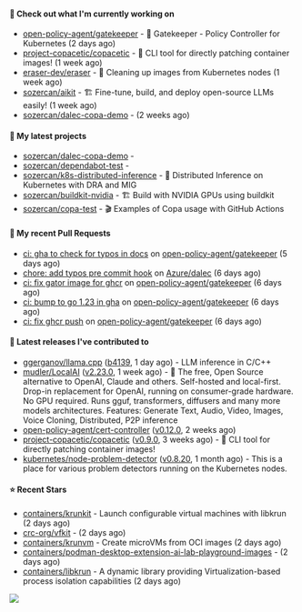 #### 👷 Check out what I'm currently working on

- [open-policy-agent/gatekeeper](https://github.com/open-policy-agent/gatekeeper) - 🐊 Gatekeeper - Policy Controller for Kubernetes (2 days ago)
- [project-copacetic/copacetic](https://github.com/project-copacetic/copacetic) - 🧵 CLI tool for directly patching container images! (1 week ago)
- [eraser-dev/eraser](https://github.com/eraser-dev/eraser) - 🧹 Cleaning up images from Kubernetes nodes (1 week ago)
- [sozercan/aikit](https://github.com/sozercan/aikit) - 🏗️ Fine-tune, build, and deploy open-source LLMs easily! (1 week ago)
- [sozercan/dalec-copa-demo](https://github.com/sozercan/dalec-copa-demo) -  (2 weeks ago)

#### 🌱 My latest projects

- [sozercan/dalec-copa-demo](https://github.com/sozercan/dalec-copa-demo) - 
- [sozercan/dependabot-test](https://github.com/sozercan/dependabot-test) - 
- [sozercan/k8s-distributed-inference](https://github.com/sozercan/k8s-distributed-inference) - 🦄 Distributed Inference on Kubernetes with DRA and MIG
- [sozercan/buildkit-nvidia](https://github.com/sozercan/buildkit-nvidia) - 🏗️ Build with NVIDIA GPUs using buildkit
- [sozercan/copa-test](https://github.com/sozercan/copa-test) - 🎬 Examples of Copa usage with GitHub Actions

#### 🔨 My recent Pull Requests

- [ci: gha to check for typos in docs](https://github.com/open-policy-agent/gatekeeper/pull/3703) on [open-policy-agent/gatekeeper](https://github.com/open-policy-agent/gatekeeper) (5 days ago)
- [chore: add typos pre commit hook](https://github.com/Azure/dalec/pull/435) on [Azure/dalec](https://github.com/Azure/dalec) (6 days ago)
- [ci: fix gator image for ghcr](https://github.com/open-policy-agent/gatekeeper/pull/3700) on [open-policy-agent/gatekeeper](https://github.com/open-policy-agent/gatekeeper) (6 days ago)
- [ci: bump to go 1.23 in gha](https://github.com/open-policy-agent/gatekeeper/pull/3699) on [open-policy-agent/gatekeeper](https://github.com/open-policy-agent/gatekeeper) (6 days ago)
- [ci: fix ghcr push](https://github.com/open-policy-agent/gatekeeper/pull/3698) on [open-policy-agent/gatekeeper](https://github.com/open-policy-agent/gatekeeper) (6 days ago)

#### 🚀 Latest releases I've contributed to

- [ggerganov/llama.cpp](https://github.com/ggerganov/llama.cpp) ([b4139](https://github.com/ggerganov/llama.cpp/releases/tag/b4139), 1 day ago) - LLM inference in C/C&#43;&#43;
- [mudler/LocalAI](https://github.com/mudler/LocalAI) ([v2.23.0](https://github.com/mudler/LocalAI/releases/tag/v2.23.0), 1 week ago) - :robot: The free, Open Source alternative to OpenAI, Claude and others. Self-hosted and local-first. Drop-in replacement for OpenAI,  running on consumer-grade hardware. No GPU required. Runs gguf, transformers, diffusers and many more models architectures. Features: Generate Text, Audio, Video, Images, Voice Cloning, Distributed, P2P inference
- [open-policy-agent/cert-controller](https://github.com/open-policy-agent/cert-controller) ([v0.12.0](https://github.com/open-policy-agent/cert-controller/releases/tag/v0.12.0), 2 weeks ago)
- [project-copacetic/copacetic](https://github.com/project-copacetic/copacetic) ([v0.9.0](https://github.com/project-copacetic/copacetic/releases/tag/v0.9.0), 3 weeks ago) - 🧵 CLI tool for directly patching container images!
- [kubernetes/node-problem-detector](https://github.com/kubernetes/node-problem-detector) ([v0.8.20](https://github.com/kubernetes/node-problem-detector/releases/tag/v0.8.20), 1 month ago) - This is a place for various problem detectors running on the Kubernetes nodes.

#### ⭐ Recent Stars

- [containers/krunkit](https://github.com/containers/krunkit) - Launch configurable virtual machines with libkrun (2 days ago)
- [crc-org/vfkit](https://github.com/crc-org/vfkit) -  (2 days ago)
- [containers/krunvm](https://github.com/containers/krunvm) - Create microVMs from OCI images (2 days ago)
- [containers/podman-desktop-extension-ai-lab-playground-images](https://github.com/containers/podman-desktop-extension-ai-lab-playground-images) -  (2 days ago)
- [containers/libkrun](https://github.com/containers/libkrun) - A dynamic library providing Virtualization-based process isolation capabilities (2 days ago)

![](https://github-readme-stats.vercel.app/api?username=sozercan&theme=vision-friendly-dark&hide_border=false&include_all_commits=true&count_private=true)
